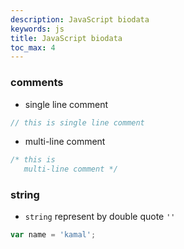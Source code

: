 ```yaml
---
description: JavaScript biodata
keywords: js
title: JavaScript biodata
toc_max: 4
---
```


### comments

* single line comment

```js
// this is single line comment
```

* multi-line comment

```js
/* this is
   multi-line comment */
```

### string

* `string` represent by double quote `''`

```js
var name = 'kamal';
```
